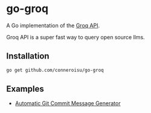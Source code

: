 # go-groq

A Go implementation of the [Groq API](https://wow.groq.com/).

Groq API is a super fast way to query open source llms.

## Installation

```bash
go get github.com/conneroisu/go-groq
```

## Examples

- [Automatic Git Commit Message Generator](https://github.com/conneroisu/gita)
